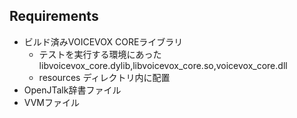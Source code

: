 ## Requirements

- ビルド済みVOICEVOX COREライブラリ
  - テストを実行する環境にあった libvoicevox_core.dylib,libvoicevox_core.so,voicevox_core.dll
  - resources ディレクトリ内に配置
- OpenJTalk辞書ファイル
- VVMファイル
